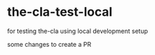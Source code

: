 # the-cla-test-local
for testing the-cla using local development setup

some changes to create a PR
